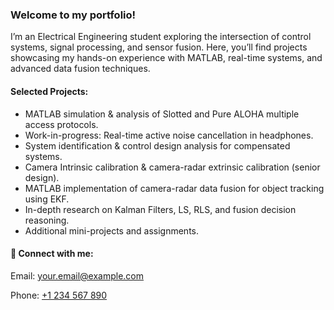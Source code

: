 <h3>Welcome to my portfolio!</h3>
<p>I’m an Electrical Engineering student exploring the intersection of control systems, signal processing, and sensor fusion. Here, you’ll find projects showcasing my hands-on experience with MATLAB, real-time systems, and advanced data fusion techniques.</p>

<h4>Selected Projects:</h4>
<ul>
  <li>MATLAB simulation & analysis of Slotted and Pure ALOHA multiple access protocols.</li>
  <li>Work-in-progress: Real-time active noise cancellation in headphones.</li>
  <li>System identification & control design analysis for compensated systems.</li>
  <li>Camera Intrinsic calibration & camera-radar extrinsic calibration (senior design).</li>
  <li>MATLAB implementation of camera-radar data fusion for object tracking using EKF.</li>
  <li>In-depth research on Kalman Filters, LS, RLS, and fusion decision reasoning.</li>
  <li>Additional mini-projects and assignments.</li>
</ul>

<h4>🤳 Connect with me:</h4>
<p>Email: <a href="100063072@ku.ac.ae">your.email@example.com</a></p>
<p>Phone: <a href="tel:+0">+1 234 567 890</a></p>

